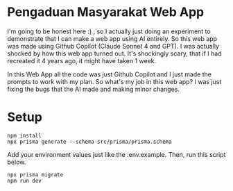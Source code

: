 # Pengaduan Masyarakat Web App

 I'm going to be honest here :) , so I actually just doing an experiment to demonstrate that I can make a web app using AI entirely. So this web app was made using Github Copilot (Claude Sonnet 4 and GPT). I was actually shocked by how this web app turned out. It's shockingly scary, that if I had recreated it 4 years ago, it might have taken 1 week. 

 In this Web App all the code was just Github Copilot and I just made the prompts to work with my plan. So what's my job in this web app? I was just fixing the bugs that the AI made and making minor changes.


 # Setup
 ```
npm install
npx prisma generate --schema src/prisma/prisma.schema
 ```
Add your environment values just like the .env.example. Then, run this script below.
```
npx prisma migrate
npm run dev
```